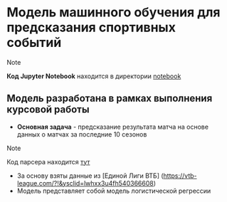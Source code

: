 # Модель машинного обучения для предсказания спортивных событий
> [!NOTE]
> **Код Jupyter Notebook** находится в директории [notebook](notebook/)

## Модель разработана в рамках выполнения курсовой работы

* **Основная задача** - предсказание результата матча на основе данных о матчах за последние 10 сезонов
> [!NOTE]
> Код парсера находится [тут](scrap/)
* За основу взяты данные из [Единой Лиги ВТБ] (https://vtb-league.com/?!&ysclid=lwhxx3u4fh540366608)
* Модель представляет собой модель логистической регрессии

